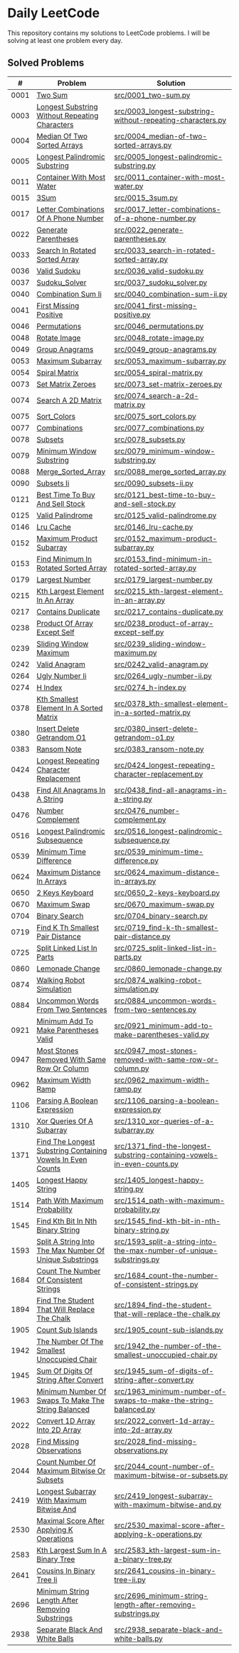 # Daily LeetCode

This repository contains my solutions to LeetCode problems. I will be solving at least one problem every day.

## Solved Problems
| # | Problem | Solution |
|---|---------|----------|
| 0001 | [Two Sum](https://leetcode.com/problems/two-sum) | [src/0001_two-sum.py](src/0001_two-sum.py) |
| 0003 | [Longest Substring Without Repeating Characters](https://leetcode.com/problems/longest-substring-without-repeating-characters) | [src/0003_longest-substring-without-repeating-characters.py](src/0003_longest-substring-without-repeating-characters.py) |
| 0004 | [Median Of Two Sorted Arrays](https://leetcode.com/problems/median-of-two-sorted-arrays) | [src/0004_median-of-two-sorted-arrays.py](src/0004_median-of-two-sorted-arrays.py) |
| 0005 | [Longest Palindromic Substring](https://leetcode.com/problems/longest-palindromic-substring) | [src/0005_longest-palindromic-substring.py](src/0005_longest-palindromic-substring.py) |
| 0011 | [Container With Most Water](https://leetcode.com/problems/container-with-most-water) | [src/0011_container-with-most-water.py](src/0011_container-with-most-water.py) |
| 0015 | [3Sum](https://leetcode.com/problems/3sum) | [src/0015_3sum.py](src/0015_3sum.py) |
| 0017 | [Letter Combinations Of A Phone Number](https://leetcode.com/problems/letter-combinations-of-a-phone-number) | [src/0017_letter-combinations-of-a-phone-number.py](src/0017_letter-combinations-of-a-phone-number.py) |
| 0022 | [Generate Parentheses](https://leetcode.com/problems/generate-parentheses) | [src/0022_generate-parentheses.py](src/0022_generate-parentheses.py) |
| 0033 | [Search In Rotated Sorted Array](https://leetcode.com/problems/search-in-rotated-sorted-array) | [src/0033_search-in-rotated-sorted-array.py](src/0033_search-in-rotated-sorted-array.py) |
| 0036 | [Valid Sudoku](https://leetcode.com/problems/valid-sudoku) | [src/0036_valid-sudoku.py](src/0036_valid-sudoku.py) |
| 0037 | [Sudoku_Solver](https://leetcode.com/problems/sudoku_solver) | [src/0037_sudoku_solver.py](src/0037_sudoku_solver.py) |
| 0040 | [Combination Sum Ii](https://leetcode.com/problems/combination-sum-ii) | [src/0040_combination-sum-ii.py](src/0040_combination-sum-ii.py) |
| 0041 | [First Missing Positive](https://leetcode.com/problems/first-missing-positive) | [src/0041_first-missing-positive.py](src/0041_first-missing-positive.py) |
| 0046 | [Permutations](https://leetcode.com/problems/permutations) | [src/0046_permutations.py](src/0046_permutations.py) |
| 0048 | [Rotate Image](https://leetcode.com/problems/rotate-image) | [src/0048_rotate-image.py](src/0048_rotate-image.py) |
| 0049 | [Group Anagrams](https://leetcode.com/problems/group-anagrams) | [src/0049_group-anagrams.py](src/0049_group-anagrams.py) |
| 0053 | [Maximum Subarray](https://leetcode.com/problems/maximum-subarray) | [src/0053_maximum-subarray.py](src/0053_maximum-subarray.py) |
| 0054 | [Spiral Matrix](https://leetcode.com/problems/spiral-matrix) | [src/0054_spiral-matrix.py](src/0054_spiral-matrix.py) |
| 0073 | [Set Matrix Zeroes](https://leetcode.com/problems/set-matrix-zeroes) | [src/0073_set-matrix-zeroes.py](src/0073_set-matrix-zeroes.py) |
| 0074 | [Search A 2D Matrix](https://leetcode.com/problems/search-a-2d-matrix) | [src/0074_search-a-2d-matrix.py](src/0074_search-a-2d-matrix.py) |
| 0075 | [Sort_Colors](https://leetcode.com/problems/sort_colors) | [src/0075_sort_colors.py](src/0075_sort_colors.py) |
| 0077 | [Combinations](https://leetcode.com/problems/combinations) | [src/0077_combinations.py](src/0077_combinations.py) |
| 0078 | [Subsets](https://leetcode.com/problems/subsets) | [src/0078_subsets.py](src/0078_subsets.py) |
| 0079 | [Minimum Window Substring](https://leetcode.com/problems/minimum-window-substring) | [src/0079_minimum-window-substring.py](src/0079_minimum-window-substring.py) |
| 0088 | [Merge_Sorted_Array](https://leetcode.com/problems/merge_sorted_array) | [src/0088_merge_sorted_array.py](src/0088_merge_sorted_array.py) |
| 0090 | [Subsets Ii](https://leetcode.com/problems/subsets-ii) | [src/0090_subsets-ii.py](src/0090_subsets-ii.py) |
| 0121 | [Best Time To Buy And Sell Stock](https://leetcode.com/problems/best-time-to-buy-and-sell-stock) | [src/0121_best-time-to-buy-and-sell-stock.py](src/0121_best-time-to-buy-and-sell-stock.py) |
| 0125 | [Valid Palindrome](https://leetcode.com/problems/valid-palindrome) | [src/0125_valid-palindrome.py](src/0125_valid-palindrome.py) |
| 0146 | [Lru Cache](https://leetcode.com/problems/lru-cache) | [src/0146_lru-cache.py](src/0146_lru-cache.py) |
| 0152 | [Maximum Product Subarray](https://leetcode.com/problems/maximum-product-subarray) | [src/0152_maximum-product-subarray.py](src/0152_maximum-product-subarray.py) |
| 0153 | [Find Minimum In Rotated Sorted Array](https://leetcode.com/problems/find-minimum-in-rotated-sorted-array) | [src/0153_find-minimum-in-rotated-sorted-array.py](src/0153_find-minimum-in-rotated-sorted-array.py) |
| 0179 | [Largest Number](https://leetcode.com/problems/largest-number) | [src/0179_largest-number.py](src/0179_largest-number.py) |
| 0215 | [Kth Largest Element In An Array](https://leetcode.com/problems/kth-largest-element-in-an-array) | [src/0215_kth-largest-element-in-an-array.py](src/0215_kth-largest-element-in-an-array.py) |
| 0217 | [Contains Duplicate](https://leetcode.com/problems/contains-duplicate) | [src/0217_contains-duplicate.py](src/0217_contains-duplicate.py) |
| 0238 | [Product Of Array Except Self](https://leetcode.com/problems/product-of-array-except-self) | [src/0238_product-of-array-except-self.py](src/0238_product-of-array-except-self.py) |
| 0239 | [Sliding Window Maximum](https://leetcode.com/problems/sliding-window-maximum) | [src/0239_sliding-window-maximum.py](src/0239_sliding-window-maximum.py) |
| 0242 | [Valid Anagram](https://leetcode.com/problems/valid-anagram) | [src/0242_valid-anagram.py](src/0242_valid-anagram.py) |
| 0264 | [Ugly Number Ii](https://leetcode.com/problems/ugly-number-ii) | [src/0264_ugly-number-ii.py](src/0264_ugly-number-ii.py) |
| 0274 | [H Index](https://leetcode.com/problems/h-index) | [src/0274_h-index.py](src/0274_h-index.py) |
| 0378 | [Kth Smallest Element In A Sorted Matrix](https://leetcode.com/problems/kth-smallest-element-in-a-sorted-matrix) | [src/0378_kth-smallest-element-in-a-sorted-matrix.py](src/0378_kth-smallest-element-in-a-sorted-matrix.py) |
| 0380 | [Insert Delete Getrandom O1](https://leetcode.com/problems/insert-delete-getrandom-o1) | [src/0380_insert-delete-getrandom-o1.py](src/0380_insert-delete-getrandom-o1.py) |
| 0383 | [Ransom Note](https://leetcode.com/problems/ransom-note) | [src/0383_ransom-note.py](src/0383_ransom-note.py) |
| 0424 | [Longest Repeating Character Replacement](https://leetcode.com/problems/longest-repeating-character-replacement) | [src/0424_longest-repeating-character-replacement.py](src/0424_longest-repeating-character-replacement.py) |
| 0438 | [Find All Anagrams In A String](https://leetcode.com/problems/find-all-anagrams-in-a-string) | [src/0438_find-all-anagrams-in-a-string.py](src/0438_find-all-anagrams-in-a-string.py) |
| 0476 | [Number Complement](https://leetcode.com/problems/number-complement) | [src/0476_number-complement.py](src/0476_number-complement.py) |
| 0516 | [Longest Palindromic Subsequence](https://leetcode.com/problems/longest-palindromic-subsequence) | [src/0516_longest-palindromic-subsequence.py](src/0516_longest-palindromic-subsequence.py) |
| 0539 | [Minimum Time Difference](https://leetcode.com/problems/minimum-time-difference) | [src/0539_minimum-time-difference.py](src/0539_minimum-time-difference.py) |
| 0624 | [Maximum Distance In Arrays](https://leetcode.com/problems/maximum-distance-in-arrays) | [src/0624_maximum-distance-in-arrays.py](src/0624_maximum-distance-in-arrays.py) |
| 0650 | [2 Keys Keyboard](https://leetcode.com/problems/2-keys-keyboard) | [src/0650_2-keys-keyboard.py](src/0650_2-keys-keyboard.py) |
| 0670 | [Maximum Swap](https://leetcode.com/problems/maximum-swap) | [src/0670_maximum-swap.py](src/0670_maximum-swap.py) |
| 0704 | [Binary Search](https://leetcode.com/problems/binary-search) | [src/0704_binary-search.py](src/0704_binary-search.py) |
| 0719 | [Find K Th Smallest Pair Distance](https://leetcode.com/problems/find-k-th-smallest-pair-distance) | [src/0719_find-k-th-smallest-pair-distance.py](src/0719_find-k-th-smallest-pair-distance.py) |
| 0725 | [Split Linked List In Parts](https://leetcode.com/problems/split-linked-list-in-parts) | [src/0725_split-linked-list-in-parts.py](src/0725_split-linked-list-in-parts.py) |
| 0860 | [Lemonade Change](https://leetcode.com/problems/lemonade-change) | [src/0860_lemonade-change.py](src/0860_lemonade-change.py) |
| 0874 | [Walking Robot Simulation](https://leetcode.com/problems/walking-robot-simulation) | [src/0874_walking-robot-simulation.py](src/0874_walking-robot-simulation.py) |
| 0884 | [Uncommon Words From Two Sentences](https://leetcode.com/problems/uncommon-words-from-two-sentences) | [src/0884_uncommon-words-from-two-sentences.py](src/0884_uncommon-words-from-two-sentences.py) |
| 0921 | [Minimum Add To Make Parentheses Valid](https://leetcode.com/problems/minimum-add-to-make-parentheses-valid) | [src/0921_minimum-add-to-make-parentheses-valid.py](src/0921_minimum-add-to-make-parentheses-valid.py) |
| 0947 | [Most Stones Removed With Same Row Or Column](https://leetcode.com/problems/most-stones-removed-with-same-row-or-column) | [src/0947_most-stones-removed-with-same-row-or-column.py](src/0947_most-stones-removed-with-same-row-or-column.py) |
| 0962 | [Maximum Width Ramp](https://leetcode.com/problems/maximum-width-ramp) | [src/0962_maximum-width-ramp.py](src/0962_maximum-width-ramp.py) |
| 1106 | [Parsing A Boolean Expression](https://leetcode.com/problems/parsing-a-boolean-expression) | [src/1106_parsing-a-boolean-expression.py](src/1106_parsing-a-boolean-expression.py) |
| 1310 | [Xor Queries Of A Subarray](https://leetcode.com/problems/xor-queries-of-a-subarray) | [src/1310_xor-queries-of-a-subarray.py](src/1310_xor-queries-of-a-subarray.py) |
| 1371 | [Find The Longest Substring Containing Vowels In Even Counts](https://leetcode.com/problems/find-the-longest-substring-containing-vowels-in-even-counts) | [src/1371_find-the-longest-substring-containing-vowels-in-even-counts.py](src/1371_find-the-longest-substring-containing-vowels-in-even-counts.py) |
| 1405 | [Longest Happy String](https://leetcode.com/problems/longest-happy-string) | [src/1405_longest-happy-string.py](src/1405_longest-happy-string.py) |
| 1514 | [Path With Maximum Probability](https://leetcode.com/problems/path-with-maximum-probability) | [src/1514_path-with-maximum-probability.py](src/1514_path-with-maximum-probability.py) |
| 1545 | [Find Kth Bit In Nth Binary String](https://leetcode.com/problems/find-kth-bit-in-nth-binary-string) | [src/1545_find-kth-bit-in-nth-binary-string.py](src/1545_find-kth-bit-in-nth-binary-string.py) |
| 1593 | [Split A String Into The Max Number Of Unique Substrings](https://leetcode.com/problems/split-a-string-into-the-max-number-of-unique-substrings) | [src/1593_split-a-string-into-the-max-number-of-unique-substrings.py](src/1593_split-a-string-into-the-max-number-of-unique-substrings.py) |
| 1684 | [Count The Number Of Consistent Strings](https://leetcode.com/problems/count-the-number-of-consistent-strings) | [src/1684_count-the-number-of-consistent-strings.py](src/1684_count-the-number-of-consistent-strings.py) |
| 1894 | [Find The Student That Will Replace The Chalk](https://leetcode.com/problems/find-the-student-that-will-replace-the-chalk) | [src/1894_find-the-student-that-will-replace-the-chalk.py](src/1894_find-the-student-that-will-replace-the-chalk.py) |
| 1905 | [Count Sub Islands](https://leetcode.com/problems/count-sub-islands) | [src/1905_count-sub-islands.py](src/1905_count-sub-islands.py) |
| 1942 | [The Number Of The Smallest Unoccupied Chair](https://leetcode.com/problems/the-number-of-the-smallest-unoccupied-chair) | [src/1942_the-number-of-the-smallest-unoccupied-chair.py](src/1942_the-number-of-the-smallest-unoccupied-chair.py) |
| 1945 | [Sum Of Digits Of String After Convert](https://leetcode.com/problems/sum-of-digits-of-string-after-convert) | [src/1945_sum-of-digits-of-string-after-convert.py](src/1945_sum-of-digits-of-string-after-convert.py) |
| 1963 | [Minimum Number Of Swaps To Make The String Balanced](https://leetcode.com/problems/minimum-number-of-swaps-to-make-the-string-balanced) | [src/1963_minimum-number-of-swaps-to-make-the-string-balanced.py](src/1963_minimum-number-of-swaps-to-make-the-string-balanced.py) |
| 2022 | [Convert 1D Array Into 2D Array](https://leetcode.com/problems/convert-1d-array-into-2d-array) | [src/2022_convert-1d-array-into-2d-array.py](src/2022_convert-1d-array-into-2d-array.py) |
| 2028 | [Find Missing Observations](https://leetcode.com/problems/find-missing-observations) | [src/2028_find-missing-observations.py](src/2028_find-missing-observations.py) |
| 2044 | [Count Number Of Maximum Bitwise Or Subsets](https://leetcode.com/problems/count-number-of-maximum-bitwise-or-subsets) | [src/2044_count-number-of-maximum-bitwise-or-subsets.py](src/2044_count-number-of-maximum-bitwise-or-subsets.py) |
| 2419 | [Longest Subarray With Maximum Bitwise And](https://leetcode.com/problems/longest-subarray-with-maximum-bitwise-and) | [src/2419_longest-subarray-with-maximum-bitwise-and.py](src/2419_longest-subarray-with-maximum-bitwise-and.py) |
| 2530 | [Maximal Score After Applying K Operations](https://leetcode.com/problems/maximal-score-after-applying-k-operations) | [src/2530_maximal-score-after-applying-k-operations.py](src/2530_maximal-score-after-applying-k-operations.py) |
| 2583 | [Kth Largest Sum In A Binary Tree](https://leetcode.com/problems/kth-largest-sum-in-a-binary-tree) | [src/2583_kth-largest-sum-in-a-binary-tree.py](src/2583_kth-largest-sum-in-a-binary-tree.py) |
| 2641 | [Cousins In Binary Tree Ii](https://leetcode.com/problems/cousins-in-binary-tree-ii) | [src/2641_cousins-in-binary-tree-ii.py](src/2641_cousins-in-binary-tree-ii.py) |
| 2696 | [Minimum String Length After Removing Substrings](https://leetcode.com/problems/minimum-string-length-after-removing-substrings) | [src/2696_minimum-string-length-after-removing-substrings.py](src/2696_minimum-string-length-after-removing-substrings.py) |
| 2938 | [Separate Black And White Balls](https://leetcode.com/problems/separate-black-and-white-balls) | [src/2938_separate-black-and-white-balls.py](src/2938_separate-black-and-white-balls.py) |
